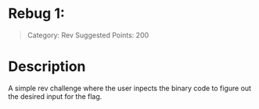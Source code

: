 # Rebug 1: 
> Category: Rev
> Suggested Points: 200

# Description

A simple rev challenge where the user inpects the binary code to figure out the desired input for the flag.
